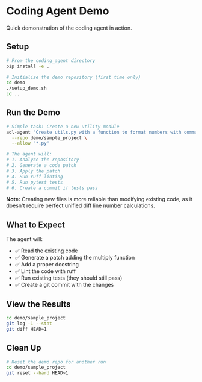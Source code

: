 # Coding Agent Demo

Quick demonstration of the coding agent in action.

## Setup

```bash
# From the coding_agent directory
pip install -e .

# Initialize the demo repository (first time only)
cd demo
./setup_demo.sh
cd ..
```

## Run the Demo

```bash
# Simple task: Create a new utility module
adl-agent "Create utils.py with a function to format numbers with commas" \
  --repo demo/sample_project \
  --allow "*.py"

# The agent will:
# 1. Analyze the repository
# 2. Generate a code patch
# 3. Apply the patch
# 4. Run ruff linting
# 5. Run pytest tests
# 6. Create a commit if tests pass
```

**Note:** Creating new files is more reliable than modifying existing code,
as it doesn't require perfect unified diff line number calculations.

## What to Expect

The agent will:
- ✅ Read the existing code
- ✅ Generate a patch adding the multiply function
- ✅ Add a proper docstring
- ✅ Lint the code with ruff
- ✅ Run existing tests (they should still pass)
- ✅ Create a git commit with the changes

## View the Results

```bash
cd demo/sample_project
git log -1 --stat
git diff HEAD~1
```

## Clean Up

```bash
# Reset the demo repo for another run
cd demo/sample_project
git reset --hard HEAD~1
```
